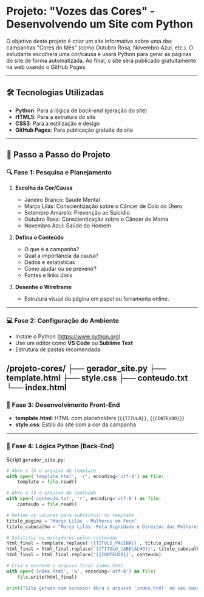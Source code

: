 # Projeto: "Vozes das Cores" - Desenvolvendo um Site com Python

O objetivo deste projeto é criar um site informativo sobre uma das campanhas "Cores do Mês" (como Outubro Rosa, Novembro Azul, etc.). O estudante escolherá uma cor/causa e usará Python para gerar as páginas do site de forma automatizada. Ao final, o site será publicado gratuitamente na web usando o GitHub Pages.

---

## 🛠 Tecnologias Utilizadas

- **Python**: Para a lógica de *back-end* (geração do site)
- **HTML5**: Para a estrutura do site
- **CSS3**: Para a estilização e design
- **GitHub Pages**: Para publicação gratuita do site

---

## 📌 Passo a Passo do Projeto

### 🔍 Fase 1: Pesquisa e Planejamento

1. **Escolha da Cor/Causa**
   - Janeiro Branco: Saúde Mental
   - Março Lilás: Conscientização sobre o Câncer de Colo do Útero
   - Setembro Amarelo: Prevenção ao Suicídio
   - Outubro Rosa: Conscientização sobre o Câncer de Mama
   - Novembro Azul: Saúde do Homem

2. **Defina o Conteúdo**
   - O que é a campanha?
   - Qual a importância da causa?
   - Dados e estatísticas
   - Como ajudar ou se prevenir?
   - Fontes e links úteis

3. **Desenhe o Wireframe**
   - Estrutura visual da página em papel ou ferramenta online.

---

### 💻 Fase 2: Configuração do Ambiente

- Instale o Python (https://www.python.org)
- Use um editor como **VS Code** ou **Sublime Text**
- Estrutura de pastas recomendada:

/projeto-cores/
├── gerador_site.py
├── template.html
├── style.css
├── conteudo.txt
└── index.html
---

### 🎨 Fase 3: Desenvolvimento Front-End

- **template.html**: HTML com placeholders (`{{TITULO}}`, `{{CONTEUDO}}`)
- **style.css**: Estilo do site com a cor da campanha

---

### 🧠 Fase 4: Lógica Python (Back-End)

Script `gerador_site.py`:

```python
# Abre e lê o arquivo de template
with open('template.html', 'r', encoding='utf-8') as file:
    template = file.read()

# Abre e lê o arquivo de conteúdo
with open('conteudo.txt', 'r', encoding='utf-8') as file:
    conteudo = file.read()

# Define os valores para substituir no template
titulo_pagina = "Março Lilás - Mulheres em Foco"
titulo_cabecalho = "Março Lilás: Pela Dignidade e Direitos das Mulheres"

# Substitui os marcadores pelos conteúdos
html_final = template.replace('{{TITULO_PAGINA}}', titulo_pagina)
html_final = html_final.replace('{{TITULO_CABECALHO}}', titulo_cabecalho)
html_final = html_final.replace('{{CONTEUDO}}', conteudo)

# Cria e escreve o arquivo final index.html
with open('index.html', 'w', encoding='utf-8') as file:
    file.write(html_final)

print("Site gerado com sucesso! Abra o arquivo 'index.html' no seu navegador.")
